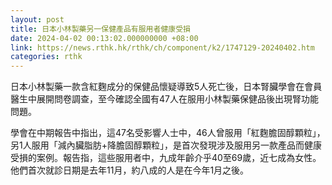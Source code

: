 ```yaml
---
layout: post
title: 日本小林製藥另一保健產品有服用者健康受損
date: 2024-04-02 00:13:02.000000000 +08:00
link: https://news.rthk.hk/rthk/ch/component/k2/1747129-20240402.htm
categories: rthk
---
```


日本小林製藥一款含紅麴成分的保健品懷疑導致5人死亡後，日本腎臟學會在會員醫生中展開問卷調查，至今確認全國有47人在服用小林製藥保健品後出現腎功能問題。

學會在中期報告中指出，這47名受影響人士中，46人曾服用「紅麴膽固醇顆粒」，另1人服用「減內臟脂肪+降膽固醇顆粒」，是首次發現涉及服用另一款產品而健康受損的案例。報告指，這些服用者中，九成年齡介乎40至69歲，近七成為女性。他們首次就診日期是去年11月，約八成的人是在今年1月之後。

